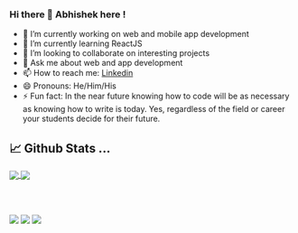 ### Hi there 👋 Abhishek here !

- 🔭 I’m currently working on web and mobile app development
- 🌱 I’m currently learning ReactJS
- 👯 I’m looking to collaborate on interesting projects
- 💬 Ask me about web and app development
- 📫 How to reach me: [Linkedin](https://www.linkedin.com/in/abhishek-khedekar-5a4316192/ "Linkedin")
- 😄 Pronouns: He/Him/His
- ⚡ Fun fact: In the near future knowing how to code will be as necessary as knowing how to write is today. Yes, regardless of the field or career your students decide for their future.


## 📈 Github Stats ...

<a href="https://github.com/abhikhedekar4241">
  <img align="center" src="https://github-readme-stats.vercel.app/api/top-langs/?username=abhikhedekar4241&langs_count=7&hide=cpp,css,html,python&title_color=ffffff&text_color=c9cacc&icon_color=ce3691&bg_color=1d1f21" />
</a>

<a href="https://github.com/abhikhedekar4241">
  <img align="center" src="https://github-readme-stats.vercel.app/api?username=abhikhedekar4241&show_icons=true&line_height=27&count_private=true&title_color=ffffff&text_color=c9cacc&icon_color=12ffc4&bg_color=1d1f21"/>
</a>

<br/><br/>

<a href="https://twitter.com/abhi_4241"><img src="https://img.shields.io/badge/twitter-%231DA1F2.svg?&style=for-the-badge&logo=twitter&logoColor=white"/></a> <a href='https://www.linkedin.com/in/abhishek-khedekar-5a4316192/'><img src="https://img.shields.io/badge/linkedin-%230077B5.svg?&style=for-the-badge&logo=linkedin&logoColor=white"/></a> <a href="mailto:abhikhedekar4241@gmail.com"><img src="https://img.shields.io/badge/abhikhedekar4241@gmail.com-%23D14836.svg?&style=for-the-badge&logo=gmail&logoColor=white"/></a>

